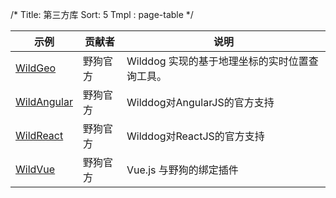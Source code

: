 /*
Title: 第三方库
Sort: 5
Tmpl : page-table
*/

| 示例 | 贡献者 | 说明 | 
|----|----|----| 
|<a href="https://github.com/WildDogTeam/lib-js-wildgeo" target="_blank">WildGeo</a>|野狗官方 | Wilddog 实现的基于地理坐标的实时位置查询工具。 |
|<a href="https://github.com/WildDogTeam/lib-js-wildangular" target="_blank">WildAngular</a>|野狗官方 | Wilddog对AngularJS的官方支持 |
|<a href="https://github.com/WildDogTeam/lib-js-wildreact" target="_blank">WildReact</a>|野狗官方 | Wilddog对ReactJS的官方支持 |
|<a href="https://github.com/WildDogTeam/lib-js-wild-vue" target="_blank">WildVue</a>|野狗官方 | Vue.js 与野狗的绑定插件 |
